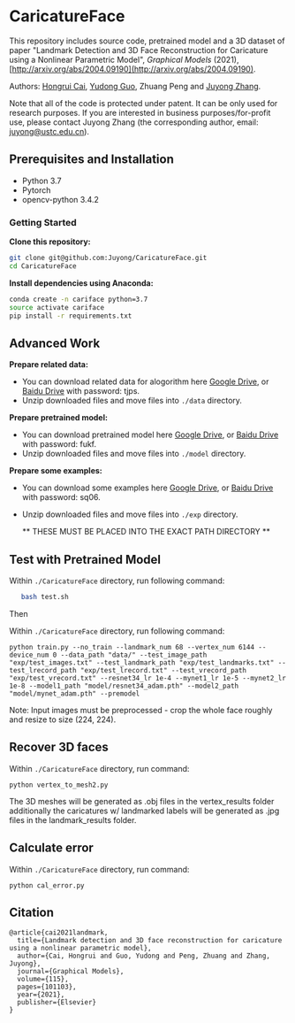 # CaricatureFace
This repository includes source code, pretrained model and a 3D dataset of paper "Landmark Detection and 3D Face Reconstruction for Caricature using a Nonlinear Parametric Model", *Graphical Models* (2021), [http://arxiv.org/abs/2004.09190](http://arxiv.org/abs/2004.09190).

Authors: [Hongrui Cai](https://rainbowrui.github.io/), [Yudong Guo](https://yudongguo.github.io/), Zhuang Peng and [Juyong Zhang](http://staff.ustc.edu.cn/~juyong/).

Note that all of the code is protected under patent. It can be only used for research purposes. If you are interested in business purposes/for-profit use, please contact Juyong Zhang (the corresponding author, email: juyong@ustc.edu.cn).

## Prerequisites and Installation
- Python 3.7
- Pytorch
- opencv-python 3.4.2

### Getting Started
**Clone this repository:**
```bash
git clone git@github.com:Juyong/CaricatureFace.git
cd CaricatureFace
```
**Install dependencies using Anaconda:**
 ```bash
conda create -n cariface python=3.7
source activate cariface
pip install -r requirements.txt
```

## Advanced Work
**Prepare related data:**
- You can download related data for alogorithm here [Google Drive](https://drive.google.com/open?id=11m9dC6j-SUyjhtSiXsUqiBdZOQ3S8phD), or [Baidu Drive](https://pan.baidu.com/s/1v4V-7rYszDhyhzhCH2aYeA) with password: tjps.
- Unzip downloaded files and move files into ```./data``` directory.

**Prepare pretrained model:**
- You can download pretrained model here [Google Drive](https://drive.google.com/open?id=1If_rjQp5mDZMbK1-STGYOPyw_cTG66jO), or [Baidu Drive](https://pan.baidu.com/s/113QFM-zhSUIZfzjFhQfTTA) with password: fukf.
- Unzip downloaded files and move files into ```./model``` directory.

**Prepare some examples:**
- You can download some examples here [Google Drive](https://drive.google.com/open?id=1X8TpVpGzRrQuSS93_Hb32ERU-P4q6SSG), or [Baidu Drive](https://pan.baidu.com/s/1fn6Ll3ogF5LrYByBe-T5Ew) with password: sq06.
- Unzip downloaded files and move files into ```./exp``` directory.

  ** THESE MUST BE PLACED INTO THE EXACT PATH DIRECTORY **



## Test with Pretrained Model
Within ```./CaricatureFace``` directory, run following command:
 ```bash
    bash test.sh
```

Then 

Within ```./CaricatureFace``` directory, run following command:
```
python train.py --no_train --landmark_num 68 --vertex_num 6144 --device_num 0 --data_path "data/" --test_image_path "exp/test_images.txt" --test_landmark_path "exp/test_landmarks.txt" --test_lrecord_path "exp/test_lrecord.txt" --test_vrecord_path "exp/test_vrecord.txt" --resnet34_lr 1e-4 --mynet1_lr 1e-5 --mynet2_lr 1e-8 --model1_path "model/resnet34_adam.pth" --model2_path "model/mynet_adam.pth" --premodel
```

Note: Input images must be preprocessed - crop the whole face roughly and resize to size (224, 224).

## Recover 3D faces
Within ```./CaricatureFace``` directory, run command:
```
python vertex_to_mesh2.py
```
The 3D meshes will be generated as .obj files in the vertex_results folder additionally the caricatures w/ landmarked labels will be generated as .jpg files in the landmark_results folder. 

## Calculate error
Within ```./CaricatureFace``` directory, run command:
```
python cal_error.py
```

## Citation

```
@article{cai2021landmark,
  title={Landmark detection and 3D face reconstruction for caricature using a nonlinear parametric model},
  author={Cai, Hongrui and Guo, Yudong and Peng, Zhuang and Zhang, Juyong},
  journal={Graphical Models},
  volume={115},
  pages={101103},
  year={2021},
  publisher={Elsevier}
}
``` 
